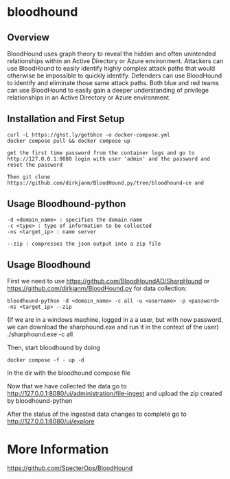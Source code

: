# bloodhound

## Overview

BloodHound uses graph theory to reveal the hidden and often unintended relationships within an Active Directory or Azure environment. Attackers can use BloodHound to easily identify highly complex attack paths that would otherwise be impossible to quickly identify. Defenders can use BloodHound to identify and eliminate those same attack paths. Both blue and red teams can use BloodHound to easily gain a deeper understanding of privilege relationships in an Active Directory or Azure environment.


## Installation and First Setup

    curl -L https://ghst.ly/getbhce -o docker-compose.yml
    docker compose pull && docker compose up

    get the first time password from the container logs and go to http://127.0.0.1:8080 login with user 'admin' and the password and reset the password

    Then git clone https://github.com/dirkjanm/BloodHound.py/tree/bloodhound-ce and

## Usage Bloodhound-python

    -d <domain_name> : specifies the domain name
    -c <type> : type of information to be collected
    -ns <target_ip> : name server

    --zip : compresses the json output into a zip file



## Usage Bloodhound

First we need to use https://github.com/BloodHoundAD/SharpHound or https://github.com/dirkjanm/BloodHound.py for data collection:

    bloodhound-python -d <domain_name> -c all -u <username> -p <password> -ns <target_ip> --zip

(If we are in a windows machine, logged in a a user, but with now password, we can download the sharphound.exe and run it in the context of the user)
    ./sharphound.exe -c all

Then, start bloodhound by doing

    docker compose -f - up -d

In the dir with the bloodhound compose file

Now that we have collected the data go to http://127.0.0.1:8080/ui/administration/file-ingest and upload the zip created by bloodhound-python

After the status of the ingested data changes to complete go to http://127.0.0.1:8080/ui/explore

# More Information

https://github.com/SpecterOps/BloodHound